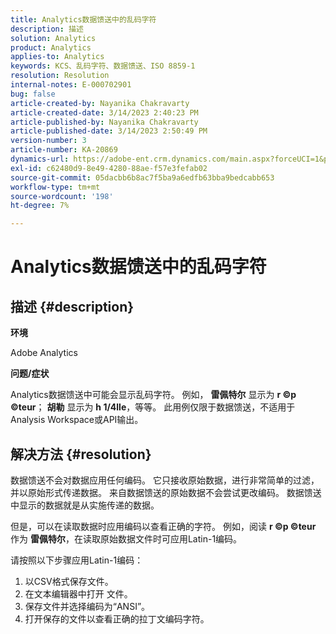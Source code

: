 ```yaml
---
title: Analytics数据馈送中的乱码字符
description: 描述
solution: Analytics
product: Analytics
applies-to: Analytics
keywords: KCS、乱码字符、数据馈送、ISO 8859-1
resolution: Resolution
internal-notes: E-000702901
bug: false
article-created-by: Nayanika Chakravarty
article-created-date: 3/14/2023 2:40:23 PM
article-published-by: Nayanika Chakravarty
article-published-date: 3/14/2023 2:50:49 PM
version-number: 3
article-number: KA-20869
dynamics-url: https://adobe-ent.crm.dynamics.com/main.aspx?forceUCI=1&pagetype=entityrecord&etn=knowledgearticle&id=635a4c26-76c2-ed11-83ff-6045bd006a22
exl-id: c62480d9-8e49-4280-88ae-f57e3fefab02
source-git-commit: 05dacbb6b8ac7f5ba9a6edfb63bba9bedcabb653
workflow-type: tm+mt
source-wordcount: '198'
ht-degree: 7%

---
```


# Analytics数据馈送中的乱码字符

## 描述 {#description}


<b>环境</b>

Adobe Analytics

<b>问题/症状</b>

Analytics数据馈送中可能会显示乱码字符。 例如， <b>雷佩特尔</b> 显示为 <b>r ©p ©teur</b>； <b>胡勒</b> 显示为 <b>h 1/4lle</b>，等等。 此用例仅限于数据馈送，不适用于Analysis Workspace或API输出。


## 解决方法 {#resolution}


数据馈送不会对数据应用任何编码。 它只接收原始数据，进行非常简单的过滤，并以原始形式传递数据。 来自数据馈送的原始数据不会尝试更改编码。 数据馈送中显示的数据就是从实施传递的数据。

但是，可以在读取数据时应用编码以查看正确的字符。 例如，阅读 <b>r ©p ©teur</b> 作为 <b>雷佩特尔</b>，在读取原始数据文件时可应用Latin-1编码。

请按照以下步骤应用Latin-1编码：

1. 以CSV格式保存文件。
2. 在文本编辑器中打开  文件。
3. 保存文件并选择编码为“ANSI”。
4. 打开保存的文件以查看正确的拉丁文编码字符。
